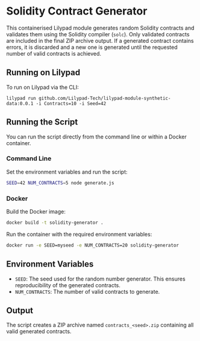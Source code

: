 # Solidity Contract Generator

This containerised Lilypad module generates random Solidity contracts and validates them using the Solidity compiler (`solc`). Only validated contracts are included in the final ZIP archive output. If a generated contract contains errors, it is discarded and a new one is generated until the requested number of valid contracts is achieved.

## Running on Lilypad 

To run on Lilypad via the CLI: 
```
lilypad run github.com/Lilypad-Tech/lilypad-module-synthetic-data:0.0.1 -i Contracts=10 -i Seed=42
```

## Running the Script

You can run the script directly from the command line or within a Docker container. 

### Command Line

Set the environment variables and run the script:

```bash
SEED=42 NUM_CONTRACTS=5 node generate.js
```

### Docker

Build the Docker image:

```bash
docker build -t solidity-generator .
```

Run the container with the required environment variables:

```bash
docker run -e SEED=myseed -e NUM_CONTRACTS=20 solidity-generator
```

## Environment Variables

- `SEED`: The seed used for the random number generator. This ensures reproducibility of the generated contracts.
- `NUM_CONTRACTS`: The number of valid contracts to generate.

## Output
The script creates a ZIP archive named `contracts_<seed>.zip` containing all valid generated contracts.



